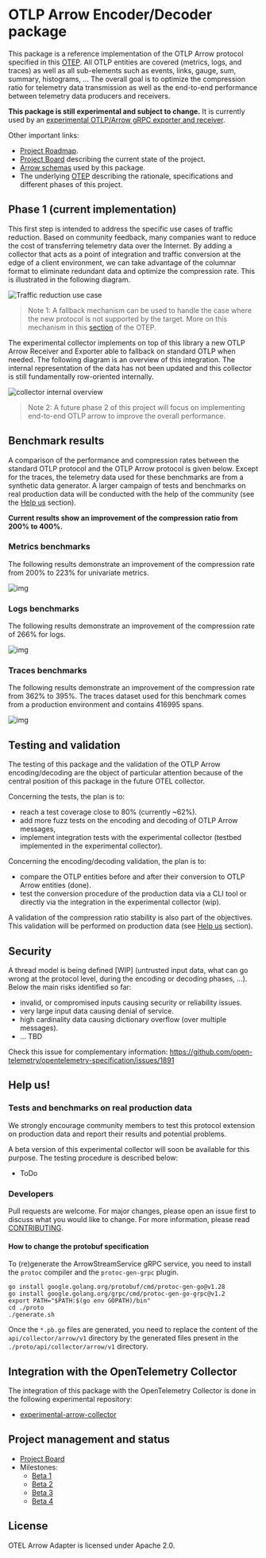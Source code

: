 # OTLP Arrow Encoder/Decoder package

This package is a reference implementation of the OTLP Arrow protocol specified in this [OTEP](https://github.com/lquerel/oteps/blob/main/text/0156-columnar-encoding.md).
All OTLP entities are covered (metrics, logs, and traces) as well as all sub-elements such as events, links, gauge, sum, 
summary, histograms, ... The overall goal is to optimize the compression ratio for telemetry data transmission as well 
as the end-to-end performance between telemetry data producers and receivers.

**This package is still experimental and subject to change.** It is currently used by an [experimental OTLP/Arrow gRPC 
exporter and receiver](https://github.com/open-telemetry/experimental-arrow-collector).

Other important links:
- [Project Roadmap](https://github.com/f5/otel-arrow-adapter/milestones?direction=asc&sort=due_date&state=open).
- [Project Board](https://github.com/orgs/f5/projects/1/views/2) describing the current state of the project.
- [Arrow schemas](docs/arrow_schema.md) used by this package.
- The underlying [OTEP](https://github.com/lquerel/oteps/blob/main/text/0156-columnar-encoding.md) describing the 
rationale, specifications and different phases of this project.

## Phase 1 (current implementation)

This first step is intended to address the specific use cases of traffic reduction. Based on community feedback, many
companies want to reduce the cost of transferring telemetry data over the Internet. By adding a collector that acts as
a point of integration and traffic conversion at the edge of a client environment, we can take advantage of the columnar
format to eliminate redundant data and optimize the compression rate. This is illustrated in the following diagram.

![Traffic reduction use case](docs/img/traffic_reduction_use_case.png)

> Note 1: A fallback mechanism can be used to handle the case where the new protocol is not supported by the target. 
> More on this mechanism in this [section](https://github.com/lquerel/oteps/blob/main/text/0156-columnar-encoding.md#protocol-extension-and-fallback-mechanism) of the OTEP. 

The experimental collector implements on top of this library a new OTLP Arrow Receiver and Exporter able to fallback on
standard OTLP when needed. The following diagram is an overview of this integration. The internal representation of the
data has not been updated and this collector is still fundamentally row-oriented internally.

![collector internal overview](docs/img/collector_internal_overview.png)

> Note 2: A future phase 2 of this project will focus on implementing end-to-end OTLP arrow to improve the overall
> performance.

## Benchmark results

A comparison of the performance and compression rates between the standard OTLP protocol and the OTLP Arrow protocol is
given below. Except for the traces, the telemetry data used for these benchmarks are from a synthetic data generator.
A larger campaign of tests and benchmarks on real production data will be conducted with the help of the community
(see the [Help us](#tests-and-benchmarks-on-real-production-data) section).

**Current results show an improvement of the compression ratio from 200% to 400%.**

### Metrics benchmarks

The following results demonstrate an improvement of the compression rate from 200% to 223% for univariate metrics. 

![img](docs/img/benchmark_metrics.png)

### Logs benchmarks

The following results demonstrate an improvement of the compression rate of 266% for logs.

![img](docs/img/benchmark_logs.png)

### Traces benchmarks

The following results demonstrate an improvement of the compression rate from 362% to 395%. The traces dataset used for
this benchmark comes from a production environment and contains 416995 spans.

![img](docs/img/benchmark_traces.png)

## Testing and validation

The testing of this package and the validation of the OTLP Arrow encoding/decoding are the object of particular 
attention because of the central position of this package in the future OTEL collector.

Concerning the tests, the plan is to:
- reach a test coverage close to 80% (currently ~62%).
- add more fuzz tests on the encoding and decoding of OTLP Arrow messages,
- implement integration tests with the experimental collector (testbed implemented in the experimental collector).

Concerning the encoding/decoding validation, the plan is to:
- compare the OTLP entities before and after their conversion to OTLP Arrow entities (done).
- test the conversion procedure of the production data via a CLI tool or directly via the integration in the 
experimental collector (wip).

A validation of the compression ratio stability is also part of the objectives. This validation will be performed on
production data (see [Help us](#tests-and-benchmarks-on-real-production-data) section).

## Security

A thread model is being defined [WIP] (untrusted input data, what can go wrong at the protocol level, during the 
encoding or decoding phases, ...). Below the main risks identified so far:
- invalid, or compromised inputs causing security or reliability issues.
- very large input data causing denial of service.
- high cardinality data causing dictionary overflow (over multiple messages).
- ... TBD 

Check this issue for complementary information: https://github.com/open-telemetry/opentelemetry-specification/issues/1891 

## Help us!

### Tests and benchmarks on real production data

We strongly encourage community members to test this protocol extension on production data and report their results and
potential problems.

A beta version of this experimental collector will soon be available for this purpose. The testing procedure is described below:
- ToDo

### Developers

Pull requests are welcome. For major changes, please open an issue
first to discuss what you would like to change. For more information, please
read [CONTRIBUTING](CONTRIBUTING.md).

#### How to change the protobuf specification

To (re)generate the ArrowStreamService gRPC service, you need to install the `protoc` compiler and the `protoc-gen-grpc` plugin.
```shell
go install google.golang.org/protobuf/cmd/protoc-gen-go@v1.28
go install google.golang.org/grpc/cmd/protoc-gen-go-grpc@v1.2
export PATH="$PATH:$(go env GOPATH)/bin"
cd ./proto
./generate.sh
```
Once the `*.pb.go` files are generated, you need to replace the content of the `api/collector/arrow/v1` directory by the
generated files present in the `./proto/api/collector/arrow/v1` directory.

## Integration with the OpenTelemetry Collector

The integration of this package with the OpenTelemetry Collector is done in the following experimental repository:
* [experimental-arrow-collector](https://github.com/open-telemetry/experimental-arrow-collector)

## Project management and status

- [Project Board](https://github.com/orgs/f5/projects/1/views/2)
- Milestones:
  - [Beta 1](https://github.com/f5/otel-arrow-adapter/milestone/1)
  - [Beta 2](https://github.com/f5/otel-arrow-adapter/milestone/2)
  - [Beta 3](https://github.com/f5/otel-arrow-adapter/milestone/3)
  - [Beta 4](https://github.com/f5/otel-arrow-adapter/milestone/4)

## License

OTEL Arrow Adapter is licensed under Apache 2.0.

